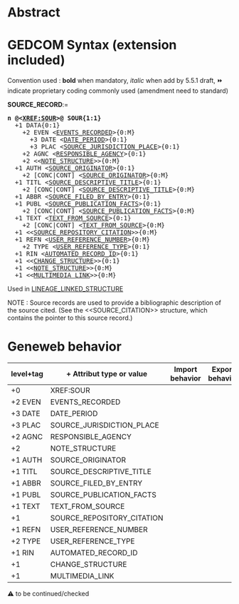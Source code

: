 ﻿# Abstract


# GEDCOM Syntax (extension included)
Convention used : **bold** when mandatory, _italic_ when add by 5.5.1 draft, &#x23E9; indicate proprietary coding commonly used (amendment need to standard)<br />

**SOURCE_RECORD**:=
<pre>
<b>n @&lt;<a href=Ged.XREF_SOUR.md>XREF:SOUR</a>&gt;@ SOUR{1:1}</b>
  +1 DATA{0:1}
    +2 EVEN &lt;<a href=Ged.EVENTS_RECORDED.md>EVENTS_RECORDED</a>&gt;{0:M}
      +3 DATE &lt;<a href=Ged.DATE_PERIOD.md>DATE_PERIOD</a>&gt;{0:1}
      +3 PLAC &lt;<a href=Ged.SOURCE_JURISDICTION_PLACE.md>SOURCE_JURISDICTION_PLACE</a>&gt;{0:1}
    +2 AGNC &lt;<a href=Ged.RESPONSIBLE_AGENCY.md>RESPONSIBLE_AGENCY</a>&gt;{0:1}
    +2 &lt;&lt;<a href=Ged.NOTE_STRUCTURE.md>NOTE_STRUCTURE</a>&gt;&gt;{0:M}
  +1 AUTH &lt;<a href=Ged.SOURCE_ORIGINATOR.md>SOURCE_ORIGINATOR</a>&gt;{0:1}
    +2 [CONC|CONT] &lt;<a href=Ged.SOURCE_ORIGINATOR.md>SOURCE_ORIGINATOR</a>&gt;{0:M}
  +1 TITL &lt;<a href=Ged.SOURCE_DESCRIPTIVE_TITLE.md>SOURCE_DESCRIPTIVE_TITLE</a>&gt;{0:1}
    +2 [CONC|CONT] &lt;<a href=Ged.SOURCE_DESCRIPTIVE_TITLE.md>SOURCE_DESCRIPTIVE_TITLE</a>&gt;{0:M}
  +1 ABBR &lt;<a href=Ged.SOURCE_FILED_BY_ENTRY.md>SOURCE_FILED_BY_ENTRY</a>&gt;{0:1}
  +1 PUBL &lt;<a href=Ged.SOURCE_PUBLICATION_FACTS.md>SOURCE_PUBLICATION_FACTS</a>&gt;{0:1}
    +2 [CONC|CONT] &lt;<a href=Ged.SOURCE_PUBLICATION_FACTS.md>SOURCE_PUBLICATION_FACTS</a>&gt;{0:M}
  +1 TEXT &lt;<a href=Ged.TEXT_FROM_SOURCE.md>TEXT_FROM_SOURCE</a>&gt;{0:1}
    +2 [CONC|CONT] &lt;<a href=Ged.TEXT_FROM_SOURCE.md>TEXT_FROM_SOURCE</a>&gt;{0:M}
  +1 &lt;&lt;<a href=Ged.SOURCE_REPOSITORY_CITATION.md>SOURCE_REPOSITORY_CITATION</a>&gt;&gt;{0:M}
  +1 REFN &lt;<a href=Ged.USER_REFERENCE_NUMBER.md>USER_REFERENCE_NUMBER</a>&gt;{0:M}
    +2 TYPE &lt;<a href=Ged.USER_REFERENCE_TYPE.md>USER_REFERENCE_TYPE</a>&gt;{0:1}
  +1 RIN &lt;<a href=Ged.AUTOMATED_RECORD_ID.md>AUTOMATED_RECORD_ID</a>&gt;{0:1}
  +1 &lt;&lt;<a href=Ged.CHANGE_STRUCTURE.md>CHANGE_STRUCTURE</a>&gt;&gt;{0:1}
  +1 &lt;&lt;<a href=Ged.NOTE_STRUCTURE.md>NOTE_STRUCTURE</a>&gt;&gt;{0:M}
  +1 &lt;&lt;<a href=Ged.MULTIMEDIA_LINK.md>MULTIMEDIA_LINK</a>&gt;&gt;{0:M}
</pre>
Used in <a href=Ged.LINEAGE_LINKED_STRUCTURE.md>LINEAGE_LINKED_STRUCTURE</a><br />


NOTE : Source records are used to provide a bibliographic description of the source cited. (See the
<<SOURCE_CITATION>> structure, which contains the pointer to this source record.)
# Geneweb behavior

level+tag  | + Attribut type or value | Import behavior | Export behavior  | Comment 
---------- | ------------- | :---------------: | :-----------------:| -----------
+0  | XREF:SOUR | | |
+2 EVEN | EVENTS_RECORDED | | |
+3 DATE | DATE_PERIOD | | |
+3 PLAC | SOURCE_JURISDICTION_PLACE | | |
+2 AGNC | RESPONSIBLE_AGENCY | | |
+2  | NOTE_STRUCTURE | | |
+1 AUTH | SOURCE_ORIGINATOR | | |
+1 TITL | SOURCE_DESCRIPTIVE_TITLE | | |
+1 ABBR | SOURCE_FILED_BY_ENTRY | | |
+1 PUBL | SOURCE_PUBLICATION_FACTS | | |
+1 TEXT | TEXT_FROM_SOURCE | | |
+1  | SOURCE_REPOSITORY_CITATION | | |
+1 REFN | USER_REFERENCE_NUMBER | | |
+2 TYPE | USER_REFERENCE_TYPE | | |
+1 RIN | AUTOMATED_RECORD_ID | | |
+1  | CHANGE_STRUCTURE | | |
+1  | MULTIMEDIA_LINK | | |

:warning: to be continued/checked


